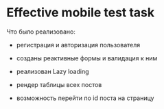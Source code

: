 # Effective mobile test task

Что было реализовано:

* регистрация и авторизация пользователя
  
* созданы реактивные формы и валидация к ним
  
* реализован Lazy loading
  
* рендер таблицы всех постов
  
* возможность перейти по id поста на страницу


